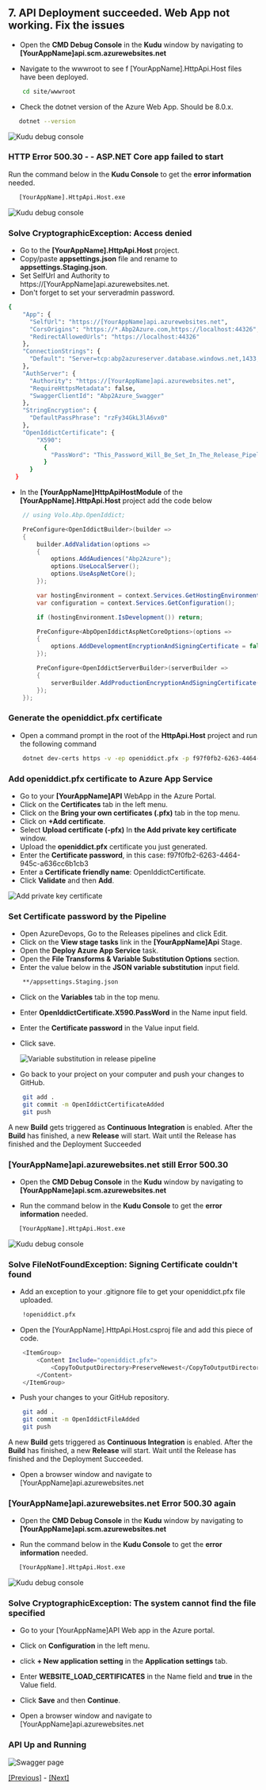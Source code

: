 ## 7. API Deployment succeeded. Web App not working. Fix the issues

* Open the **CMD Debug Console** in the **Kudu** window by navigating to **[YourAppName]api.scm.azurewebsites.net**

* Navigate to the wwwroot to see f [YourAppName].HttpApi.Host files have been deployed.

```bash
    cd site/wwwroot
```

* Check the dotnet version of the Azure Web App. Should be 8.0.x.

```bash
   dotnet --version
```

![Kudu debug console](../images/kudu_debug_console.png)

### HTTP Error 500.30 - - ASP.NET Core app failed to start

Run the command below in the **Kudu Console** to get the **error information** needed.

```bash
   [YourAppName].HttpApi.Host.exe
```

![Kudu debug console](../images/access_denied_cryptographicexception_in_kudu_debug_console.png)

### Solve CryptographicException: Access denied

* Go to the **[YourAppName].HttpApi.Host** project.
* Copy/paste **appsettings.json** file and rename to **appsettings.Staging.json**.
* Set SelfUrl and Authority to https://[YourAppName]api.azurewebsites.net.
* Don't forget to set your serveradmin password.

```bash
{
    "App": {
      "SelfUrl": "https://[YourAppName]api.azurewebsites.net",
      "CorsOrigins": "https://*.Abp2Azure.com,https://localhost:44326",
      "RedirectAllowedUrls": "https://localhost:44326"
    },
    "ConnectionStrings": {
      "Default": "Server=tcp:abp2azureserver.database.windows.net,1433;Initial Catalog=[YourAppName]Db;Persist Security Info=False;User ID=serveradmin;Password={your_password};MultipleActiveResultSets=False;Encrypt=True;TrustServerCertificate=False;Connection Timeout=30;"
    },
    "AuthServer": {
      "Authority": "https://[YourAppName]api.azurewebsites.net",
      "RequireHttpsMetadata": false,
      "SwaggerClientId": "Abp2Azure_Swagger"
    },
    "StringEncryption": {
      "DefaultPassPhrase": "rzFy34GkL3lA6vx0"
    },
    "OpenIddictCertificate": { 
        "X590": 
          { 
            "PassWord": "This_Password_Will_Be_Set_In_The_Release_Pipeline" 
          }  
      }
  }

```

* In the **[YourAppName]HttpApiHostModule** of the **[YourAppName].HttpApi.Host** project add the code below

```csharp
    // using Volo.Abp.OpenIddict;

    PreConfigure<OpenIddictBuilder>(builder =>
    {
        builder.AddValidation(options =>
        {
            options.AddAudiences("Abp2Azure");
            options.UseLocalServer();
            options.UseAspNetCore();
        });

        var hostingEnvironment = context.Services.GetHostingEnvironment();
        var configuration = context.Services.GetConfiguration();

        if (hostingEnvironment.IsDevelopment()) return;

        PreConfigure<AbpOpenIddictAspNetCoreOptions>(options =>
        {
            options.AddDevelopmentEncryptionAndSigningCertificate = false;
        });

        PreConfigure<OpenIddictServerBuilder>(serverBuilder =>
        {
            serverBuilder.AddProductionEncryptionAndSigningCertificate("openiddict.pfx", configuration["OpenIddictCertificate:X590:Password"]);
        });
    });

```

### Generate the openiddict.pfx certificate

* Open a command prompt in the root of the **HttpApi.Host** project and run the following command

```bash
    dotnet dev-certs https -v -ep openiddict.pfx -p f97f0fb2-6263-4464-945c-a636cc6b1cb3
```

### Add openiddict.pfx certificate to Azure App Service

* Go to your **[YourAppName]API** WebApp in the Azure Portal.
* Click on the **Certificates** tab in the left menu.
* Click on the **Bring your own certificates (.pfx)** tab in the top menu.
* Click on **+Add certificate**.
* Select **Upload certificate (-pfx)**  In **the Add private key certificate** window.
* Upload the **openiddict.pfx** certificate you just generated.
* Enter the **Certificate password**, in this case: f97f0fb2-6263-4464-945c-a636cc6b1cb3
* Enter a **Certificate friendly name**: OpenIddictCertificate.
* Click **Validate** and then **Add**.

![Add private key certificate](../images/add_private_key_certificate.png)

### Set Certificate password by the Pipeline

* Open AzureDevops, Go to the Releases pipelines and click Edit.
* Click on the **View stage tasks** link in the **[YourAppName]Api** Stage.
* Open the **Deploy Azure App Service** task.
* Open the **File Transforms & Variable Substitution Options** section.
* Enter the value below in the **JSON variable substitution** input field.

```bash
    **/appsettings.Staging.json
```

* Click on the **Variables** tab in the top menu.
* Enter **OpenIddictCertificate.X590.PassWord** in the Name input field.
* Enter the **Certificate password** in the Value input field.
* Click save.
  
  ![Variable substitution in release pipeline](../images/variable_substitution_in_release_pipeline.png)

* Go back to your project on your computer and push your changes to GitHub.

```bash
    git add .
    git commit -m OpenIddictCertificateAdded
    git push
```

A new **Build** gets triggered as **Continuous Integration** is enabled.
After the **Build** has finished, a new **Release** will start.
Wait until the Release has finished and the Deployment Succeeded

### **[YourAppName]api.azurewebsites.net** still Error 500.30

* Open the **CMD Debug Console** in the **Kudu** window by navigating to **[YourAppName]api.scm.azurewebsites.net**

* Run the command below in the **Kudu Console** to get the **error information** needed.

```bash
   [YourAppName].HttpApi.Host.exe
```

![Kudu debug console](../images/signing_certificate_could_not_be_found.png)

### Solve FileNotFoundException: Signing Certificate couldn't found

* Add an exception to your .gitignore file to get your openiddict.pfx file uploaded.

```bash
    !openiddict.pfx
```

* Open the [YourAppName].HttpApi.Host.csproj file and add this piece of code.

```bash
    <ItemGroup>
        <Content Include="openiddict.pfx">
            <CopyToOutputDirectory>PreserveNewest</CopyToOutputDirectory>
        </Content>
    </ItemGroup>
```

* Push your changes to your GitHub repository.

```bash
    git add .
    git commit -m OpenIddictFileAdded
    git push
```

A new **Build** gets triggered as **Continuous Integration** is enabled.
After the **Build** has finished, a new **Release** will start.
Wait until the Release has finished and the Deployment Succeeded.

* Open a browser window and navigate to [YourAppName]api.azurewebsites.net

### **[YourAppName]api.azurewebsites.net** Error 500.30 again

* Open the **CMD Debug Console** in the **Kudu** window by navigating to **[YourAppName]api.scm.azurewebsites.net**

* Run the command below in the **Kudu Console** to get the **error information** needed.

```bash
   [YourAppName].HttpApi.Host.exe
```

![Kudu debug console](../images/system_cannot_find_file_specified.png)

### Solve CryptographicException: The system cannot find the file specified

* Go to your [YourAppName]API Web app in the Azure portal.
* Click on **Configuration** in the left menu.
* click **+ New application setting** in the **Application settings** tab.
* Enter **WEBSITE_LOAD_CERTIFICATES** in the Name field and **true** in the Value field.
* Click **Save** and then **Continue**.

* Open a browser window and navigate to [YourAppName]api.azurewebsites.net

### API Up and Running

![Swagger page](../images/swagger_page_up_and_running.png)

[[Previous]](tutorial/../6.create-a-release-pipeline-and-deploy-httpapi-host-project.md) - [[Next]](tutorial/../8.create-a-web-app-in-the-azure-portal-for-the-blazor-project.md)
